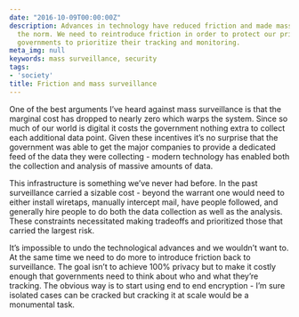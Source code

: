 ```yaml
---
date: "2016-10-09T00:00:00Z"
description: Advances in technology have reduced friction and made mass surveillance
  the norm. We need to reintroduce friction in order to protect our privacy and force
  governments to prioritize their tracking and monitoring.
meta_img: null
keywords: mass surveillance, security
tags:
- 'society'
title: Friction and mass surveillance
---
```


One of the best arguments I’ve heard against mass surveillance is that the marginal cost has dropped to nearly zero which warps the system. Since so much of our world is digital it costs the government nothing extra to collect each additional data point. Given these incentives it’s no surprise that the government was able to get the major companies to provide a dedicated feed of the data they were collecting - modern technology has enabled both the collection and analysis of massive amounts of data.

This infrastructure is something we’ve never had before. In the past surveillance carried a sizable cost - beyond the warrant one would need to either install wiretaps, manually intercept mail, have people followed, and generally hire people to do both the data collection as well as the analysis. These constraints necessitated making tradeoffs and prioritized those that carried the largest risk.

It’s impossible to undo the technological advances and we wouldn’t want to. At the same time we need to do more to introduce friction back to surveillance. The goal isn’t to achieve 100% privacy but to make it costly enough that governments need to think about who and what they’re tracking. The obvious way is to start using end to end encryption - I’m sure isolated cases can be cracked but cracking it at scale would be a monumental task.
